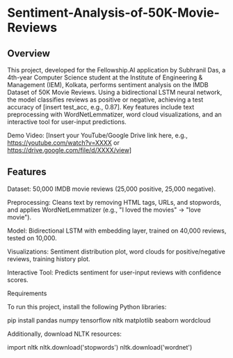 # Sentiment-Analysis-of-50K-Movie-Reviews

## Overview

This project, developed for the Fellowship.AI application by Subhranil Das, a 4th-year Computer Science student at the Institute of Engineering & Management (IEM), Kolkata, performs sentiment analysis on the IMDB Dataset of 50K Movie Reviews. Using a bidirectional LSTM neural network, the model classifies reviews as positive or negative, achieving a test accuracy of [insert test_acc, e.g., 0.87]. Key features include text preprocessing with WordNetLemmatizer, word cloud visualizations, and an interactive tool for user-input predictions.

Demo Video: [Insert your YouTube/Google Drive link here, e.g., https://youtube.com/watch?v=XXXX or https://drive.google.com/file/d/XXXX/view]

## Features

Dataset: 50,000 IMDB movie reviews (25,000 positive, 25,000 negative).


Preprocessing: Cleans text by removing HTML tags, URLs, and stopwords, and applies WordNetLemmatizer (e.g., "I loved the movies" → "love movie").


Model: Bidirectional LSTM with embedding layer, trained on 40,000 reviews, tested on 10,000.

Visualizations: Sentiment distribution plot, word clouds for positive/negative reviews, training history plot.


Interactive Tool: Predicts sentiment for user-input reviews with confidence scores.

Requirements

To run this project, install the following Python libraries:

pip install pandas numpy tensorflow nltk matplotlib seaborn wordcloud

Additionally, download NLTK resources:

import nltk
nltk.download('stopwords')
nltk.download('wordnet')
